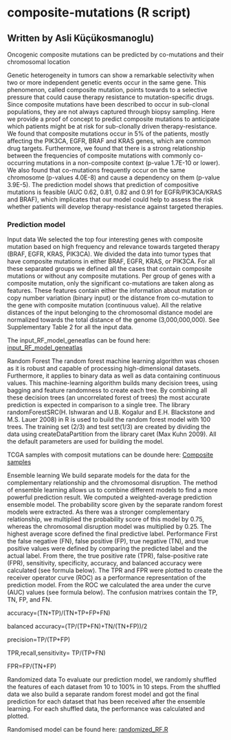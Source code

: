 # composite-mutations (R script)
## Written by Asli Küçükosmanoglu)

Oncogenic composite mutations can be predicted by co-mutations and their chromosomal location

Genetic heterogeneity in tumors can show a remarkable selectivity when two or more independent genetic events occur in the same gene.  This phenomenon, called composite mutation, points towards to a selective pressure that could cause therapy resistance to mutation-specific drugs. Since composite mutations have been described to occur in sub-clonal populations, they are not always captured through biopsy sampling. Here we provide a proof of concept to predict composite mutations to anticipate which patients might be at risk for sub-clonally driven therapy-resistance. We found that composite mutations occur in 5% of the patients, mostly affecting the PIK3CA, EGFR, BRAF and KRAS genes, which are common drug targets. Furthermore, we found that there is a strong relationship between the frequencies of composite mutations with commonly co-occurring mutations in a non-composite context (p-value 1.7E-10 or lower). We also found that co-mutations frequently occur on the same chromosome (p-values 4.0E-8) and cause a dependency on them (p-value 3.9E-5). The prediction model shows that prediction of compositive mutations is feasible (AUC 0.62, 0.81, 0.82 and 0.91 for EGFR/PIK3CA/KRAS and BRAF), which implicates that our model could help to assess the risk whether patients will develop therapy-resistance against targeted therapies.


### Prediction model
Input data We selected the top four interesting genes with composite mutation based on high frequency and relevance towards targeted therapy (BRAF, EGFR, KRAS, PIK3CA). We divided the data into tumor types that have composite mutations in either BRAF, EGFR, KRAS, or PIK3CA.  For all these separated groups we defined all the cases that contain composite mutations or without any composite mutations. Per group of genes with a composite mutation, only the significant co-mutations are taken along as features. These features contain either the information about mutation or copy number variation (binary input) or the distance from co-mutation to the gene with composite mutation (continuous value). All the relative distances of the input belonging to the chromosomal distance model are normalized towards the total distance of the genome (3,000,000,000). See Supplementary Table 2 for all the input data.

The input_RF_model_geneatlas can be found here: [input_RF_model_geneatlas](https://github.com/bartwesterman/composite-mutations/blob/main/input_RF_model_geneatlas.R)

Random Forest The random forest machine learning algorithm was chosen as it is robust and capable of processing high-dimensional datasets. Furthermore, it applies to binary data as well as data containing continuous values. This machine-learning algorithm builds many decision trees, using bagging and feature randomness to create each tree. By combining all these decision trees (an uncorrelated forest of trees) the most accurate prediction is expected in comparison to a single tree. The library randomForestSRC(H. Ishwaran and U.B. Kogalur and E.H. Blackstone and M.S. Lauer 2008) in R is used to build the random forest model with 100 trees. The training set (2/3) and test set(1/3) are created by dividing the data using createDataPartition from the library caret (Max Kuhn 2009). All the default parameters are used for building the model.

TCGA samples with composit mutations can be dounde here: [Composite samples](https://github.com/bartwesterman/composite-mutations/tree/Source-data)

Ensemble learning We build separate models for the data for the complementary relationship and the chromosomal disruption. The method of ensemble learning allows us to combine different models to find a more powerful prediction result. We computed a weighted-average prediction ensemble model. The probability score given by the separate random forest models were extracted. As there was a stronger complementary relationship, we multiplied the probability score of this model by 0.75, whereas the chromosomal disruption model was multiplied by 0.25. The highest average score defined the final predictive label.
Performance First the false negative (FN), false positive (FP), true negative (TN), and true positive values were defined by comparing the predicted label and the actual label. From there, the true positive rate (TPR), false-positive rate (FPR), sensitivity, specificity, accuracy, and balanced accuracy were calculated (see formula below). The TPR and FPR were plotted to create the receiver operator curve (ROC) as a performance representation of the prediction model. From the ROC we calculated the area under the curve (AUC) values (see formula below). The confusion matrixes contain the TP, TN, FP, and FN.

accuracy=(TN+TP)/(TN+TP+FP+FN)

balanced accuracy=(TP/(TP+FN)+TN/(TN+FP))/2

precision=TP/(TP+FP)

TPR,recall,sensitivity= TP/(TP+FN)

FPR=FP/(TN+FP)
 
Randomized data To evaluate our prediction model, we randomly shuffled the features of each dataset from 10 to 100% in 10 steps. From the shuffled data we also build a separate random forest model and got the final prediction for each dataset that has been received after the ensemble learning. For each shuffled data, the performance was calculated and plotted.

Randomised model can be found here: [randomized_RF.R](https://github.com/bartwesterman/composite-mutations/blob/main/randomized_RF.R)

